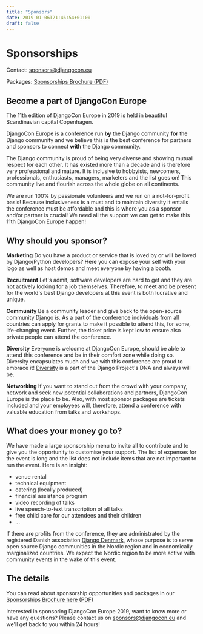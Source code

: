 ```yaml
---
title: "Sponsors"
date: 2019-01-06T21:46:54+01:00
draft: false
---
```


# Sponsorships

Contact: [sponsors@djangocon.eu](mailto:sponsors@djangocon.eu)

Packages: [Sponsorships Brochure (PDF)](/files/DjangoconEUSponsorBrochure2019.pdf)


## Become a part of DjangoCon Europe

The 11th edition of DjangoCon Europe in 2019 is held in beautiful Scandinavian capital Copenhagen.

DjangoCon Europe is a conference run **by** the Django community **for** the Django community and we believe this is the best conference for partners and sponsors to connect **with** the Django community. 

The Django community is proud of being very diverse and showing mutual respect for each other. It has existed more than a decade and is therefore very professional and mature. It is inclusive to hobbyists, newcomers, professionals, enthusiasts, managers, marketers and the list goes on! This community live and flourish across the whole globe on all continents.

We are run 100% by passionate volunteers and we run on a not-for-profit basis! Because inclusiveness is a must and to maintain diversity it entails the conference must be affordable and this is where you as a sponsor and/or partner is crucial! We need all the support we can get to make this 11th DjangoCon Europe happen!

## Why should you sponsor?

**Marketing** Do you have a product or service that is loved by or will be loved by Django/Python developers? Here you can expose your self with your logo as well as host demos and meet everyone by having a booth.

**Recruitment** Let's admit, software developers are hard to get and they are not actively looking for a job themselves. Therefore, to meet and be present for the world's best Django developers at this event is both lucrative and unique.

**Community** Be a community leader and give back to the open-source community Django _is_. As a part of the conference individuals from all countries can apply for grants to make it possible to attend this, for some, life-changing event. Further, the ticket price is kept low to ensure also private people can attend the conference.

**Diversity** Everyone is welcome at DjangoCon Europe, should be able to attend this conference and be in their comfort zone while doing so. Diversity encapsulates much and we with this conference are proud to embrace it! [Diversity](https://www.djangoproject.com/diversity/) is a part of the Django Project's DNA and always will be.

**Networking** If you want to stand out from the crowd with your company, network and seek new potential collaborations and partners, DjangoCon Europe is the place to be. Also, with most sponsor packages are tickets included and your employees will, therefore, attend a conference with valuable education from talks and workshops.

## What does your money go to?

We have made a large sponsorship menu to invite all to contribute and to give you the opportunity to customise your support. The list of expenses for the event is long and the list does not include items that are not important to run the event. Here is an insight:

 * venue rental
 * technical equipment
 * catering (locally produced)
 * financial assistance program
 * video recording of talks
 * live speech-to-text transcription of all talks
 * free child care for our attendees and their children
 * ...

If there are profits from the conference, they are administrated by the registered Danish association [Django Denmark](https://django-denmark.org/), whose purpose is to serve open source Django communities in the Nordic region and in economically marginalized countries. We expect the Nordic region to be more active with community events in the wake of this event.

## The details

You can read about sponsorship opportunities and packages in our [Sponsorships Brochure here (PDF)](/files/DjangoconEUSponsorBrochure2019.pdf)

Interested in sponsoring DjangoCon Europe 2019, want to know more or have any questions?
Please contact us on [sponsors@djangocon.eu](mailto:sponsors@djangocon.eu) and we'll get back to you within 24 hours!

